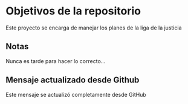 # Objetivos de la repositorio

Este proyecto se encarga de manejar los planes de la liga de la justicia


## Notas
Nunca es tarde para hacer lo correcto...

## Mensaje actualizado desde Github
Este mensaje se actualizó completamente desde GitHub
